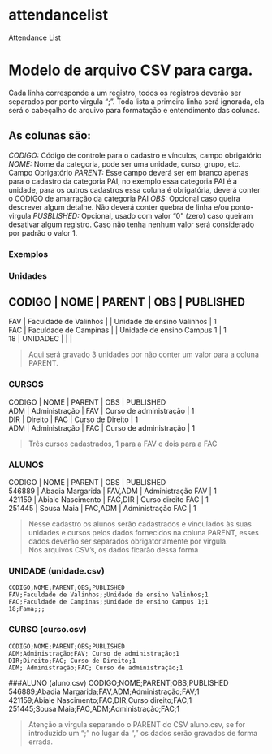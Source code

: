 # attendancelist
Attendance List

# Modelo de arquivo CSV para carga.
Cada linha corresponde a um registro, todos os registros deverão ser separados por ponto virgula “;”.
Toda lista a primeira linha será ignorada, ela será o cabeçalho do arquivo para formatação e entendimento das colunas.

## As colunas são:
_CODIGO:_ Código de controle para o cadastro e vínculos, campo obrigatório
_NOME:_ Nome da categoria, pode ser uma unidade, curso, grupo, etc. Campo Obrigatório
_PARENT:_ Esse campo deverá ser em branco apenas para o cadastro da categoria PAI, no exemplo essa categoria PAI é a unidade, para os outros cadastros essa coluna é obrigatória, deverá conter o CODIGO de amarração da categoria PAI
_OBS:_ Opcional caso queira descrever algum detalhe. Não deverá conter quebra de linha e/ou ponto-virgula
_PUSBLISHED:_ Opcional, usado com valor “0” (zero) caso queiram desativar algum registro. Caso não tenha nenhum valor será considerado por padrão o valor 1.

### Exemplos
### Unidades
CODIGO	|	NOME	|	PARENT	|	OBS	|	PUBLISHED  
------------------------------------------------------
FAV	|	Faculdade de Valinhos	|		|	Unidade de ensino Valinhos	|	1  
FAC	|	Faculdade de Campinas	|		|	Unidade de ensino Campus 1	|	1  
18	|	UNIDADEC  	|		|		|	
>Aqui será gravado 3 unidades por não conter um valor para a coluna PARENT.  
  
### CURSOS
CODIGO	|	NOME	|	PARENT	|	OBS	|	PUBLISHED  
ADM	|	Administração	|	FAV	|	Curso de administração	|	1  
DIR	|	Direito	|	FAC	|	Curso de Direito	|	1  
ADM	|	Administração	|	FAC	|	Curso de administração	|	1  
>Três cursos cadastrados, 1 para a FAV e dois para a FAC  
  
### ALUNOS
CODIGO	|	NOME	|	PARENT	|	OBS	|	PUBLISHED  
546889	|	Abadia Margarida	|	FAV,ADM	|	Administração FAV	|	1  
421159	|	Abiale Nascimento	|	FAC,DIR	|	Curso direito FAC	|	1  
251445	|	Sousa Maia	|	FAC,ADM	|	Administração FAC	|	1  
>Nesse cadastro os alunos serão cadastrados e vinculados às suas unidades e cursos pelos dados fornecidos na coluna PARENT, esses dados deverão ser separados obrigatoriamente por virgula.   
>Nos arquivos CSV’s, os dados ficarão dessa forma  
  
### UNIDADE (unidade.csv)
    CODIGO;NOME;PARENT;OBS;PUBLISHED  
    FAV;Faculdade de Valinhos;;Unidade de ensino Valinhos;1  
    FAC;Faculdade de Campinas;;Unidade de ensino Campus 1;1  
    18;Fama;;;  
  
  
### CURSO (curso.csv)
    CODIGO;NOME;PARENT;OBS;PUBLISHED  
    ADM;Administração;FAV; Curso de administração;1  
    DIR;Direito;FAC; Curso de Direito;1  
    ADM; Administração;FAC; Curso de administração;1  
  
  
###ALUNO (aluno.csv)
    CODIGO;NOME;PARENT;OBS;PUBLISHED  
    546889;Abadia Margarida;FAV,ADM;Administração;FAV;1  
    421159;Abiale Nascimento;FAC,DIR;Curso direito;FAC;1  
    251445;Sousa Maia;FAC,ADM;Administração;FAC;1  
  
>Atenção a virgula separando o PARENT do CSV aluno.csv, se for introduzido um “;” no lugar da “,” os dados serão gravados de forma errada.  

